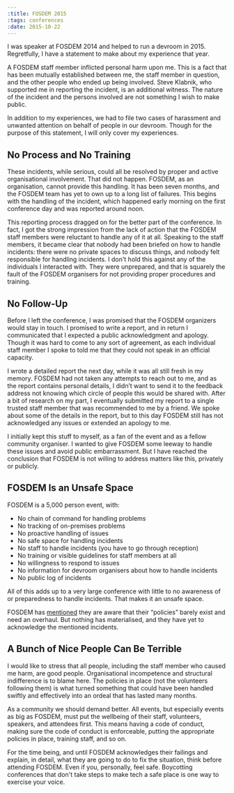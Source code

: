 ```yaml
---
:title: FOSDEM 2015
:tags: conferences
:date: 2015-10-22
---
```

I was speaker at FOSDEM 2014 and helped to run a devroom in 2015. Regretfully, I have a statement to make about my experience that year.

A FOSDEM staff member inflicted personal harm upon me. This is a fact that has been mutually established between me, the staff member in question, and the other people who ended up being involved. Steve Klabnik, who supported me in reporting the incident, is an additional witness. The nature of the incident and the persons involved are not something I wish to make public.

In addition to my experiences, we had to file two cases of harassment and unwanted attention on behalf of people in our devroom. Though for the purpose of this statement, I will only cover my experiences.

## No Process and No Training

These incidents, while serious, could all be resolved by proper and active organisational involvement. That did not happen. FOSDEM, as an organisation, cannot provide this handling. It has been seven months, and the FOSDEM team has yet to own up to a long list of failures. This begins with the handling of the incident, which happened early morning on the first conference day and was reported around noon.

This reporting process dragged on for the better part of the conference. In fact, I got the strong impression from the lack of action that the FOSDEM staff members were reluctant to handle any of it at all. Speaking to the staff members, it became clear that nobody had been briefed on how to handle incidents: there were no private spaces to discuss things, and nobody felt responsible for handling incidents. I don't hold this against any of the individuals I interacted with. They were unprepared, and that is squarely the fault of the FOSDEM organisers for not providing proper procedures and training.

## No Follow-Up

Before I left the conference, I was promised that the FOSDEM organizers would stay in touch. I promised to write a report, and in return I communicated that I expected a public acknowledgment and apology. Though it was hard to come to any sort of agreement, as each individual staff member I spoke to told me that they could not speak in an official capacity.

I wrote a detailed report the next day, while it was all still fresh in my memory. FOSDEM had not taken any attempts to reach out to me, and as the report contains personal details, I didn’t want to send it to the feedback address not knowing which circle of people this would be shared with. After a bit of research on my part, I eventually submitted my report to a single trusted staff member that was recommended to me by a friend. We spoke about some of the details in the report, but to this day FOSDEM still has not acknowledged any issues or extended an apology to me.

I initially kept this stuff to myself, as a fan of the event and as a fellow community organiser. I wanted to give FOSDEM some leeway to handle these issues and avoid public embarrassment. But I have reached the conclusion that FOSDEM is not willing to address matters like this, privately or publicly.

## FOSDEM Is an Unsafe Space

FOSDEM is a 5,000 person event, with:

* No chain of command for handling problems
* No tracking of on-premises problems
* No proactive handling of issues
* No safe space for handling incidents
* No staff to handle incidents (you have to go through reception)
* No training or visible guidelines for staff members at all
* No willingness to respond  to issues
* No information for devroom organisers about how to handle incidents
* No public log of incidents

All of this adds up to a very large conference with little to no awareness of or preparedness to handle incidents. That makes it an unsafe space.

FOSDEM has [mentioned](https://twitter.com/fosdem/status/561885201383821312) they are aware that their “policies” barely exist and need an overhaul. But nothing has materialised, and they have yet to acknowledge the mentioned incidents.

## A Bunch of Nice People Can Be Terrible

I would like to stress that all people, including the staff member who caused me harm, are good people. Organisational incompetence and structural indifference is to blame here.  The policies in place (not the volunteers following them) is what turned something that could have been handled swiftly and effectively into an ordeal that has lasted many months.

As a community we should demand better. All events, but especially events as big as FOSDEM, must put the wellbeing of their staff, volunteers, speakers, and attendees first. This means having a code of conduct, making sure the code of conduct is enforceable, putting the appropriate policies in place, training staff, and so on.

For the time being, and until FOSDEM acknowledges their failings and explain, in detail, what they are going to do to fix the situation, think before attending FOSDEM. Even if you, personally, feel safe. Boycotting conferences that don't take steps to make tech a safe place is one way to exercise your voice.


